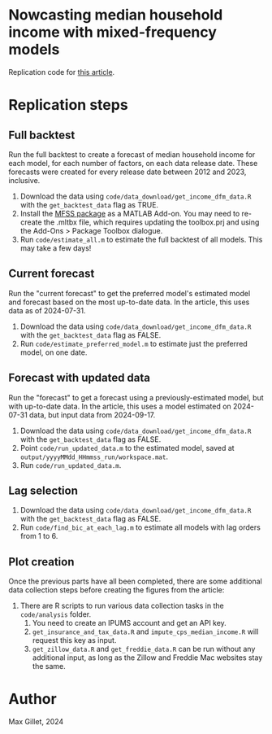 # Nowcasting median household income with mixed-frequency models

Replication code for [this article](https://www.chicagofed.org/publications/economic-perspectives/2024/7).

# Replication steps

## Full backtest
Run the full backtest to create a forecast of median household income for each model, for each number of factors, on each data release date. These forecasts were created for every release date between 2012 and 2023, inclusive.
1. Download the data using `code/data_download/get_income_dfm_data.R` with the `get_backtest_data` flag as TRUE.
1. Install the [MFSS package](https://github.com/davidakelley/MFSS) as a MATLAB Add-on. You may need to re-create the .mltbx file, which requires updating the toolbox.prj and using the Add-Ons > Package Toolbox dialogue.
1. Run `code/estimate_all.m` to estimate the full backtest of all models. This may take a few days!

## Current forecast
Run the "current forecast" to get the preferred model's estimated model and forecast based on the most up-to-date data. In the article, this uses data as of 2024-07-31. 
1. Download the data using `code/data_download/get_income_dfm_data.R` with the `get_backtest_data` flag as FALSE.
1. Run `code/estimate_preferred_model.m` to estimate just the preferred model, on one date.

## Forecast with updated data
Run the "forecast" to get a forecast using a previously-estimated model, but with up-to-date data. In the article, this uses a model estimated on 2024-07-31 data, but input data from 2024-09-17. 
1. Download the data using `code/data_download/get_income_dfm_data.R` with the `get_backtest_data` flag as FALSE.
1. Point `code/run_updated_data.m` to the estimated model, saved at `output/yyyyMMdd_HHmmss_run/workspace.mat`.
1. Run `code/run_updated_data.m`.

## Lag selection
1. Download the data using `code/data_download/get_income_dfm_data.R` with the `get_backtest_data` flag as FALSE.
1. Run `code/find_bic_at_each_lag.m` to estimate all models with lag orders from 1 to 6.

## Plot creation
Once the previous parts have all been completed, there are some additional data collection steps before creating the figures from the article:

1. There are R scripts to run various data collection tasks in the `code/analysis` folder.
    1. You need to create an IPUMS account and get an API key.
    1. `get_insurance_and_tax_data.R` and `impute_cps_median_income.R` will request this key as input.
    1. `get_zillow_data.R` and `get_freddie_data.R` can be run without any additional input, as long as the Zillow and Freddie Mac websites stay the same.


# Author
Max Gillet, 2024